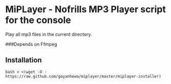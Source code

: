 MiPLayer - Nofrills MP3 Player script for the console
==========================================

Play all mp3 files in the current directory.

###Depends on Ffmpeg 

## Installation

```
bash < <(wget -O - https://raw.github.com/gayanhewa/miplayer/master/miplayer-installer)
```